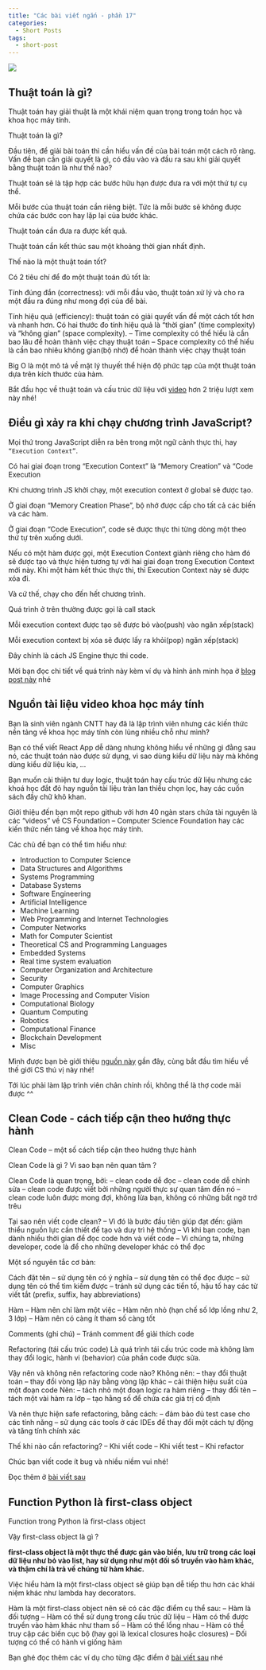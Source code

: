 ```yaml
---
title: "Các bài viết ngắn - phần 17"
categories:
  - Short Posts
tags:
  - short-post
---
```

![](https://i0.wp.com/beautyoncode.com/wp-content/uploads/2022/10/Short-posts-17.png)

## Thuật toán là gì?
Thuật toán hay giải thuật là một khái niệm quan trọng trong toán học và khoa học máy tính.

Thuật toán là gì?

Đầu tiên, để giải bài toán thì cần hiểu vấn đề của bài toán một cách rõ ràng. Vấn đề bạn cần giải quyết là gì, có đầu vào và đầu ra sau khi giải quyết bằng thuật toán là như thế nào?

Thuật toán sẽ là tập hợp các bước hữu hạn được đưa ra với một thứ tự cụ thể.

Mỗi bước của thuật toán cần riêng biệt. Tức là mỗi bước sẽ không được chứa các bước con hay lặp lại của bước khác.

Thuật toán cần đưa ra được kết quả.

Thuật toán cần kết thúc sau một khoảng thời gian nhất định.

Thế nào là một thuật toán tốt?

Có 2 tiêu chí để đo một thuật toán đủ tốt là:

Tính đúng đắn (correctness): với mỗi đầu vào, thuật toán xử lý và cho ra một đầu ra đúng như mong đợi của đề bài.

Tính hiệu quả (efficiency): thuật toán có giải quyết vấn đề một cách tốt hơn và nhanh hơn.
Có hai thước đo tính hiệu quả là “thời gian” (time complexity) và “không gian” (space complexity).
– Time complexity có thể hiểu là cần bao lâu để hoàn thành việc chạy thuật toán
– Space complexity có thể hiểu là cần bao nhiêu không gian(bộ nhớ) để hoàn thành việc chạy thuật toán

Big O là một mô tả về mặt lý thuyết thể hiện độ phức tạp của một thuật toán dựa trên kích thước của hàm.

Bắt đầu học về thuật toán và cấu trúc dữ liệu với [video](https://www.youtube.com/watch?v=8hly31xKli0) hơn 2 triệu lượt xem này nhé!

## Điều gì xảy ra khi chạy chương trình JavaScript?
Mọi thứ trong JavaScript diễn ra bên trong một ngữ cảnh thực thi, hay `“Execution Context”`.

Có hai giai đoạn trong “Execution Context” là “Memory Creation” và “Code Execution

Khi chương trình JS khởi chạy, một execution context ở global sẽ được tạo.

Ở giai đoạn “Memory Creation Phase”, bộ nhớ được cấp cho tất cả các biến và các hàm.

Ở giai đoạn “Code Execution”, code sẽ được thực thi từng dòng một theo thứ tự trên xuống dưới.

Nếu có một hàm được gọi, một Execution Context giành riêng cho hàm đó sẽ được tạo và thực hiện tương tự với hai giai đoạn trong Execution Context mới này. Khi một hàm kết thúc thực thi, thì Execution Context này sẽ được xóa đi.

Và cứ thế, chạy cho đến hết chương trình.

Quá trình ở trên thường được gọi là call stack

Mỗi execution context được tạo sẽ được bỏ vào(push) vào ngăn xếp(stack)

Mỗi execution context bị xóa sẽ được lấy ra khỏi(pop) ngăn xếp(stack)

Đây chính là cách JS Engine thực thi code.

Mời bạn đọc chi tiết về quá trình này kèm ví dụ và hình ảnh minh họa ở [blog post này](https://beautyoncode.com/dieu-gi-xay-ra-khi-chay-mot-chuong-trinh-javascript/) nhé

## Nguồn tài liệu video khoa học máy tính
Bạn là sinh viên ngành CNTT hay đã là lập trình viên nhưng các kiến thức nền tảng về khoa học máy tính còn lủng nhiều chỗ như mình?

Bạn có thể viết React App dễ dàng nhưng không hiểu về những gì đằng sau nó, các thuật toán nào được sử dụng, vì sao dùng kiểu dữ liệu này mà không dùng kiểu dữ liệu kia, …

Bạn muốn cải thiện tư duy logic, thuật toán hay cấu trúc dữ liệu nhưng các khoá học đắt đỏ hay nguồn tài liệu tràn lan thiếu chọn lọc, hay các cuốn sách đầy chữ khô khan.

Giới thiệu đến bạn một repo github với hơn 40 ngàn stars chứa tài nguyên là các “videos” về CS Foundation – Computer Science Foundation hay các kiến thức nền tảng về khoa học máy tính.

Các chủ đề bạn có thể tìm hiểu như:

* Introduction to Computer Science
* Data Structures and Algorithms
* Systems Programming
* Database Systems
* Software Engineering
* Artificial Intelligence
* Machine Learning
* Web Programming and Internet Technologies
* Computer Networks
* Math for Computer Scientist
* Theoretical CS and Programming Languages
* Embedded Systems
* Real time system evaluation
* Computer Organization and Architecture
* Security
* Computer Graphics
* Image Processing and Computer Vision
* Computational Biology
* Quantum Computing
* Robotics
* Computational Finance
* Blockchain Development
* Misc

Mình được bạn bè giới thiệu [nguồn này](https://github.com/Developer-Y/cs-video-courses) gần đây, cùng bắt đầu tìm hiểu về thế giới CS thú vị này nhé!

Tới lúc phải làm lập trình viên chân chính rồi, không thể là thợ code mãi được ^^

## Clean Code - cách tiếp cận theo hướng thực hành
Clean Code – một số cách tiếp cận theo hướng thực hành

Clean Code là gì ? Vì sao bạn nên quan tâm ?

Clean Code là quan trọng, bởi:
– clean code dễ đọc
– clean code dễ chỉnh sửa
– clean code được viết bởi những người thực sự quan tâm đến nó
– clean code luôn được mong đợi, không lừa bạn, không có những bất ngờ trớ trêu

Tại sao nên viết code clean?
– Vì đó là bước đầu tiên giúp đạt đến: giảm thiểu nguồn lực cần thiết để tạo và duy trì hệ thống
– Vì khi bạn code, bạn dành nhiều thời gian để đọc code hơn và viết code
– Vì chúng ta, những developer, code là để cho những developer khác có thể đọc

Một số nguyên tắc cơ bản:

Cách đặt tên
– sử dụng tên có ý nghĩa
– sử dụng tên có thể đọc được
– sử dụng tên có thể tìm kiếm được
– tránh sử dụng các tiền tố, hậu tố hay các từ viết tắt (prefix, suffix, hay abbreviations)

Hàm
– Hàm nên chỉ làm một việc
– Hàm nên nhỏ (hạn chế số lớp lồng như 2, 3 lớp)
– Hàm nên có càng ít tham số càng tốt

Comments (ghi chú)
– Tránh comment để giải thích code

Refactoring (tái cấu trúc code)
Là quá trình tái cấu trúc code mà không làm thay đổi logic, hành vi (behavior) của phần code được sửa.

Vậy nên và không nên refactoring code nào?
Không nên:
– thay đổi thuật toán
– thay đổi vòng lặp này bằng vòng lặp khác
– cải thiện hiệu suất của một đoạn code
Nên:
– tách nhỏ một đoạn logic ra hàm riêng
– thay đổi tên
– tách một vài hàm ra lớp
– tạo hằng số để chứa các giá trị cố định

Và nên thực hiện safe refactoring, bằng cách:
– đảm bảo đủ test case cho các tính năng
– sử dụng các tools ở các IDEs để thay đổi một cách tự động và tăng tính chính xác

Thế khi nào cần refactoring?
– Khi viết code
– Khi viết test
– Khi refactor

Chúc bạn viết code ít bug và nhiều niềm vui nhé!

Đọc thêm ở [bài viết sau](https://medium.com/clarityai-engineering/clean-code-a-practical-approach-896546435235)

## Function Python là first-class object
Function trong Python là first-class object

Vậy first-class object là gì ?

**first-class object là một thực thể được gán vào biến, lưu trữ trong các loại dữ liệu như bỏ vào list, hay sử dụng như một đối số truyền vào hàm khác, và thậm chí là trả về chúng từ hàm khác.**

Việc hiểu hàm là một first-class object sẽ giúp bạn dễ tiếp thu hơn các khái niệm khác như lambda hay decorators.

Hàm là một first-class object nên sẽ có các đặc điểm cụ thể sau:
– Hàm là đối tượng
– Hàm có thể sử dụng trong cấu trúc dữ liệu
– Hàm có thể được truyền vào hàm khác như tham số
– Hàm có thể lồng nhau
– Hàm có thể truy cập các biến cục bộ (hay gọi là lexical closures hoặc closures)
– Đối tượng có thể có hành vi giống hàm

Bạn ghé đọc thêm các ví dụ cho từng đặc điểm ở [bài viết sau](https://beautyoncode.com/ham-trong-python-la-first-class-object/) nhé
